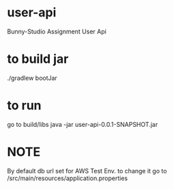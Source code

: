# user-api
Bunny-Studio Assignment User Api

# to build jar
./gradlew bootJar

# to run 
go to build/libs
java -jar user-api-0.0.1-SNAPSHOT.jar

# NOTE
By default db url set for AWS Test Env. to change it go to /src/main/resources/application.properties

